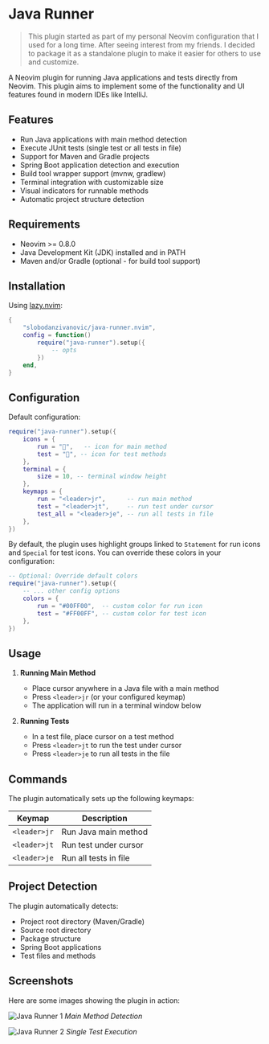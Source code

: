 # Java Runner

> This plugin started as part of my personal Neovim configuration that I used for a long time. After seeing interest from my friends. I decided to package it as a standalone plugin to make it easier for others to use and customize.

A Neovim plugin for running Java applications and tests directly from Neovim. This plugin aims to implement some of the functionality and UI features found in modern IDEs like IntelliJ.

## Features

- Run Java applications with main method detection
- Execute JUnit tests (single test or all tests in file)
- Support for Maven and Gradle projects
- Spring Boot application detection and execution
- Build tool wrapper support (mvnw, gradlew)
- Terminal integration with customizable size
- Visual indicators for runnable methods
- Automatic project structure detection

## Requirements

- Neovim >= 0.8.0
- Java Development Kit (JDK) installed and in PATH
- Maven and/or Gradle (optional - for build tool support)

## Installation

Using [lazy.nvim](https://github.com/folke/lazy.nvim):

```lua
{
    "slobodanzivanovic/java-runner.nvim",
    config = function()
        require("java-runner").setup({
            -- opts
        })
    end,
}
```

## Configuration

Default configuration:

```lua
require("java-runner").setup({
    icons = {
        run = "",   -- icon for main method
        test = "", -- icon for test methods
    },
    terminal = {
        size = 10, -- terminal window height
    },
    keymaps = {
        run = "<leader>jr",      -- run main method
        test = "<leader>jt",     -- run test under cursor
        test_all = "<leader>je", -- run all tests in file
    },
})
```

By default, the plugin uses highlight groups linked to `Statement` for run icons and `Special` for test icons. You can override these colors in your configuration:

```lua
-- Optional: Override default colors
require("java-runner").setup({
    -- ... other config options
    colors = {
        run = "#00FF00",  -- custom color for run icon
        test = "#FF00FF", -- custom color for test icon
    },
})
```

## Usage

1. **Running Main Method**
   - Place cursor anywhere in a Java file with a main method
   - Press `<leader>jr` (or your configured keymap)
   - The application will run in a terminal window below

2. **Running Tests**
   - In a test file, place cursor on a test method
   - Press `<leader>jt` to run the test under cursor
   - Press `<leader>je` to run all tests in the file

## Commands

The plugin automatically sets up the following keymaps:

| Keymap         | Description                |
|----------------|----------------------------|
| `<leader>jr`   | Run Java main method      |
| `<leader>jt`   | Run test under cursor     |
| `<leader>je`   | Run all tests in file     |

## Project Detection

The plugin automatically detects:
- Project root directory (Maven/Gradle)
- Source root directory
- Package structure
- Spring Boot applications
- Test files and methods

## Screenshots

Here are some images showing the plugin in action:

![Java Runner 1](https://i.imgur.com/C3neUTD.png)
*Main Method Detection*

![Java Runner 2](https://i.imgur.com/S32gubm.png)
*Single Test Execution*